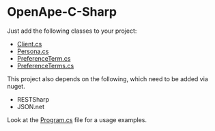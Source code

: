 # OpenApe-C-Sharp

Just add the following classes to your project:
* [Client.cs](Client.cs)
* [Persona.cs](Persona.cs)
* [PreferenceTerm.cs](PreferenceTerm.cs)
* [PreferenceTerms.cs](PreferenceTerms.cs)

This project also depends on the following, which need to be added via nuget.
* RESTSharp
* JSON.net

Look at the [Program.cs](Program.cs) file for a usage examples.


